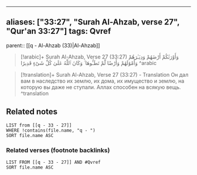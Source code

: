 
---
aliases: ["33:27", "Surah Al-Ahzab, verse 27", "Qur'an 33:27"]
tags: Qvref
---

parent:: [[q - Al-Ahzab (33)|Al-Ahzab]]

> [!arabic]+ Surah Al-Ahzab, Verse 27 (33:27)
> <span class="quran-arabic">وَأَوْرَثَكُمْ أَرْضَهُمْ وَدِيَـٰرَهُمْ وَأَمْوَٰلَهُمْ وَأَرْضًا لَّمْ تَطَـُٔوهَا ۚ وَكَانَ ٱللَّهُ عَلَىٰ كُلِّ شَىْءٍ قَدِيرًا</span>
^arabic

> [!translation]+ Surah Al-Ahzab, Verse 27 (33:27) - Translation
> Он дал вам в наследство их землю, их дома, их имущество и землю, на которую вы даже не ступали. Аллах способен на всякую вещь.
^translation



## Related notes
```dataview
LIST from [[q - 33 - 27]]
WHERE !contains(file.name, "q - ")
SORT file.name ASC
```

### Related verses (footnote backlinks)
```dataview
LIST FROM [[q - 33 - 27]] AND #Qvref
SORT file.name ASC
```


